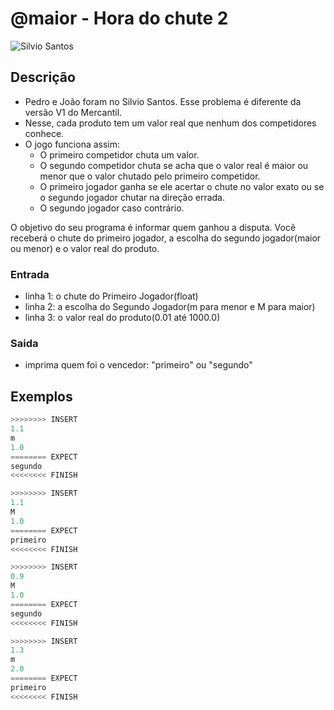 # @maior - Hora do chute 2

![Silvio Santos]( cover.jpg)

## Descrição

- Pedro e João foram no Silvio Santos. Esse problema é diferente da versão V1 do Mercantil.
- Nesse, cada produto tem um valor real que nenhum dos competidores conhece.
- O jogo funciona assim:
  - O primeiro competidor chuta um valor.
  - O segundo competidor chuta se acha que o valor real é maior ou menor que o valor chutado pelo primeiro competidor.
  - O primeiro jogador ganha se ele acertar o chute no valor exato ou se o segundo jogador chutar na direção errada.
  - O segundo jogador caso contrário.

O objetivo do seu programa é informar quem ganhou a disputa. Você receberá o chute do primeiro jogador, a escolha do segundo jogador(maior ou menor) e o valor real do produto.

### Entrada

- linha 1: o chute do Primeiro Jogador(float)
- linha 2: a escolha do Segundo Jogador(m para menor e M para maior)
- linha 3: o valor real do produto(0.01 até 1000.0)

### Saida

- imprima quem foi o vencedor: "primeiro" ou "segundo"

## Exemplos

``` py
>>>>>>>> INSERT
1.1
m
1.0
======== EXPECT
segundo
<<<<<<<< FINISH
```

```py
>>>>>>>> INSERT
1.1
M
1.0
======== EXPECT
primeiro
<<<<<<<< FINISH
```

```py
>>>>>>>> INSERT
0.9
M
1.0
======== EXPECT
segundo
<<<<<<<< FINISH
```

```py
>>>>>>>> INSERT
1.3
m
2.0
======== EXPECT
primeiro
<<<<<<<< FINISH
```
